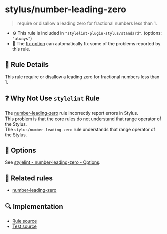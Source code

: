 # stylus/number-leading-zero

> require or disallow a leading zero for fractional numbers less than 1.

- :gear: This rule is included in `"stylelint-plugin-stylus/standard"`. (options: `"always"`)
- :wrench: The [fix option](https://stylelint.io/user-guide/usage/options#fix) can automatically fix some of the problems reported by this rule.

## :book: Rule Details

This rule require or disallow a leading zero for fractional numbers less than 1.

## :question: Why Not Use `stylelint` Rule

The [number-leading-zero] rule incorrectly report errors in Stylus.  
This problem is that the core rules do not understand that range operator of the Stylus.  
The `stylus/number-leading-zero` rule understands that range operator of the Stylus.

## :wrench: Options

See [stylelint - number-leading-zero - Options](https://stylelint.io/user-guide/rules/number-leading-zero#options).

## :couple: Related rules

- [number-leading-zero]

[number-leading-zero]: https://stylelint.io/user-guide/rules/number-leading-zero

## :mag: Implementation

- [Rule source](https://github.com/ota-meshi/stylelint-plugin-stylus/blob/master/lib/rules/number-leading-zero.js)
- [Test source](https://github.com/ota-meshi/stylelint-plugin-stylus/blob/master/tests/lib/rules/number-leading-zero.js)
